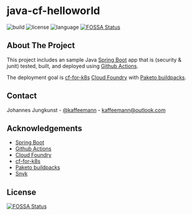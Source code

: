 # java-cf-helloworld

![build](https://img.shields.io/github/workflow/status/macevil/java-cf-helloworld/testBuildDeployToCF)
![license](https://img.shields.io/github/license/macevil/java-cf-helloworld)
![language](https://img.shields.io/github/languages/top/macevil/java-cf-helloworld)
[![FOSSA Status](https://app.fossa.com/api/projects/git%2Bgithub.com%2Fmacevil%2Fjava-cf-helloworld.svg?type=shield)](https://app.fossa.com/projects/git%2Bgithub.com%2Fmacevil%2Fjava-cf-helloworld?ref=badge_shield)

## About The Project

This project includes an sample Java [Spring Boot](https://spring.io/projects/spring-boot) app that is (security & junit) tested, built, and deployed using [Github Actions](https://github.com/features/actions).

The deployment goal is [cf-for-k8s](https://github.com/cloudfoundry/cf-for-k8s) [Cloud Foundry](https://www.cloudfoundry.org/) with [Paketo buildpacks](https://paketo.io/).

## Contact

Johannes Jungkunst - [@kaffeemann](https://twitter.com/kaffeemann) - kaffeemann@outlook.com

## Acknowledgements

* [Spring Boot](https://spring.io/projects/spring-boot)
* [Github Actions](https://github.com/features/actions)
* [Cloud Foundry](https://www.cloudfoundry.org/)
* [cf-for-k8s](https://github.com/cloudfoundry/cf-for-k8s)
* [Paketo buildpacks](https://paketo.io/)
* [Snyk](https://snyk.io/de/)


## License
[![FOSSA Status](https://app.fossa.com/api/projects/git%2Bgithub.com%2Fmacevil%2Fjava-cf-helloworld.svg?type=large)](https://app.fossa.com/projects/git%2Bgithub.com%2Fmacevil%2Fjava-cf-helloworld?ref=badge_large)
